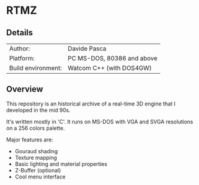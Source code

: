 # RTMZ

## Details

|  |  |
|---|---|
| Author: | Davide Pasca |
| Platform: | PC MS-DOS, 80386 and above |
| Build environment: | Watcom C++ (with DOS4GW) |

## Overview

This repository is an historical archive of a real-time 3D engine that I developed in the mid 90s.

It's written mostly in 'C'. It runs on MS-DOS with VGA and SVGA resolutions on a 256 colors palette.

Major features are:
- Gouraud shading
- Texture mapping
- Basic lighting and material properties
- Z-Buffer (optional)
- Cool menu interface
